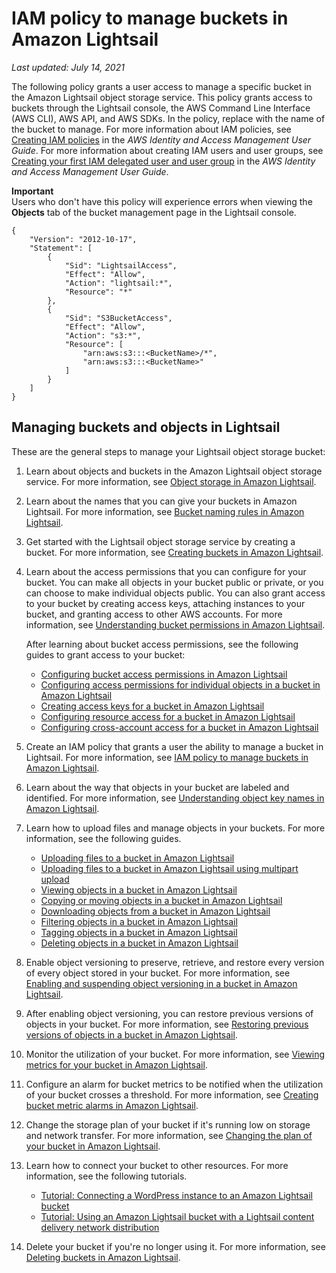 # IAM policy to manage buckets in Amazon Lightsail<a name="amazon-lightsail-bucket-management-policies"></a>

 *Last updated: July 14, 2021* 

The following policy grants a user access to manage a specific bucket in the Amazon Lightsail object storage service\. This policy grants access to buckets through the Lightsail console, the AWS Command Line Interface \(AWS CLI\), AWS API, and AWS SDKs\. In the policy, replace *<BucketName>* with the name of the bucket to manage\. For more information about IAM policies, see [Creating IAM policies](https://docs.aws.amazon.com/IAM/latest/UserGuide/access_policies_create.html) in the *AWS Identity and Access Management User Guide*\. For more information about creating IAM users and user groups, see [Creating your first IAM delegated user and user group](https://docs.aws.amazon.com/IAM/latest/UserGuide/getting-started_create-delegated-user.html) in the *AWS Identity and Access Management User Guide*\.

**Important**  
Users who don't have this policy will experience errors when viewing the **Objects** tab of the bucket management page in the Lightsail console\.

```
{
    "Version": "2012-10-17",
    "Statement": [
        {
            "Sid": "LightsailAccess",
            "Effect": "Allow",
            "Action": "lightsail:*",
            "Resource": "*"
        },
        {
            "Sid": "S3BucketAccess",
            "Effect": "Allow",
            "Action": "s3:*",
            "Resource": [
                "arn:aws:s3:::<BucketName>/*",
                "arn:aws:s3:::<BucketName>"
            ]
        }
    ]
}
```

## Managing buckets and objects in Lightsail<a name="bucket-management-policies-managing-buckets-and-objects"></a>

These are the general steps to manage your Lightsail object storage bucket:

1. Learn about objects and buckets in the Amazon Lightsail object storage service\. For more information, see [Object storage in Amazon Lightsail](buckets-in-amazon-lightsail.md)\.

1. Learn about the names that you can give your buckets in Amazon Lightsail\. For more information, see [Bucket naming rules in Amazon Lightsail](bucket-naming-rules-in-amazon-lightsail.md)\.

1. Get started with the Lightsail object storage service by creating a bucket\. For more information, see [Creating buckets in Amazon Lightsail](amazon-lightsail-creating-buckets.md)\.

1. Learn about the access permissions that you can configure for your bucket\. You can make all objects in your bucket public or private, or you can choose to make individual objects public\. You can also grant access to your bucket by creating access keys, attaching instances to your bucket, and granting access to other AWS accounts\. For more information, see [Understanding bucket permissions in Amazon Lightsail](amazon-lightsail-understanding-bucket-permissions.md)\.

   After learning about bucket access permissions, see the following guides to grant access to your bucket:
   + [Configuring bucket access permissions in Amazon Lightsail](amazon-lightsail-configuring-bucket-permissions.md)
   + [Configuring access permissions for individual objects in a bucket in Amazon Lightsail](amazon-lightsail-configuring-individual-object-access.md)
   + [Creating access keys for a bucket in Amazon Lightsail](amazon-lightsail-creating-bucket-access-keys.md)
   + [Configuring resource access for a bucket in Amazon Lightsail](amazon-lightsail-configuring-bucket-resource-access.md)
   + [Configuring cross\-account access for a bucket in Amazon Lightsail](amazon-lightsail-configuring-bucket-cross-account-access.md)

1. Create an IAM policy that grants a user the ability to manage a bucket in Lightsail\. For more information, see [IAM policy to manage buckets in Amazon Lightsail](#amazon-lightsail-bucket-management-policies)\.

1. Learn about the way that objects in your bucket are labeled and identified\. For more information, see [Understanding object key names in Amazon Lightsail](understanding-bucket-object-key-names-in-amazon-lightsail.md)\.

1. Learn how to upload files and manage objects in your buckets\. For more information, see the following guides\.
   + [Uploading files to a bucket in Amazon Lightsail](amazon-lightsail-uploading-files-to-a-bucket.md)
   + [Uploading files to a bucket in Amazon Lightsail using multipart upload](amazon-lightsail-uploading-files-to-a-bucket-using-multipart-upload.md)
   + [Viewing objects in a bucket in Amazon Lightsail](amazon-lightsail-viewing-objects-in-a-bucket.md)
   + [Copying or moving objects in a bucket in Amazon Lightsail](amazon-lightsail-copying-moving-bucket-objects.md)
   + [Downloading objects from a bucket in Amazon Lightsail](amazon-lightsail-downloading-bucket-objects.md)
   + [Filtering objects in a bucket in Amazon Lightsail](amazon-lightsail-filtering-bucket-objects.md)
   + [Tagging objects in a bucket in Amazon Lightsail](amazon-lightsail-tagging-bucket-objects.md)
   + [Deleting objects in a bucket in Amazon Lightsail](amazon-lightsail-deleting-bucket-objects.md)

1. Enable object versioning to preserve, retrieve, and restore every version of every object stored in your bucket\. For more information, see [Enabling and suspending object versioning in a bucket in Amazon Lightsail](amazon-lightsail-managing-bucket-object-versioning.md)\.

1. After enabling object versioning, you can restore previous versions of objects in your bucket\. For more information, see [Restoring previous versions of objects in a bucket in Amazon Lightsail](amazon-lightsail-restoring-bucket-object-versions.md)\.

1. Monitor the utilization of your bucket\. For more information, see [Viewing metrics for your bucket in Amazon Lightsail](amazon-lightsail-viewing-bucket-metrics.md)\.

1. Configure an alarm for bucket metrics to be notified when the utilization of your bucket crosses a threshold\. For more information, see [Creating bucket metric alarms in Amazon Lightsail](amazon-lightsail-adding-bucket-metric-alarms.md)\.

1. Change the storage plan of your bucket if it's running low on storage and network transfer\. For more information, see [Changing the plan of your bucket in Amazon Lightsail](amazon-lightsail-changing-bucket-plans.md)\.

1. Learn how to connect your bucket to other resources\. For more information, see the following tutorials\.
   + [Tutorial: Connecting a WordPress instance to an Amazon Lightsail bucket](amazon-lightsail-connecting-buckets-to-wordpress.md)
   + [Tutorial: Using an Amazon Lightsail bucket with a Lightsail content delivery network distribution](amazon-lightsail-using-distributions-with-buckets.md)

1. Delete your bucket if you're no longer using it\. For more information, see [Deleting buckets in Amazon Lightsail](amazon-lightsail-deleting-buckets.md)\.